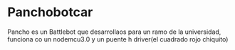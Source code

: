 # Panchobotcar
Pancho es un Battlebot que desarrollaos para un ramo de la universidad, funciona co un nodemcu3.0  y un puente h driver(el cuadrado rojo chiquito)
